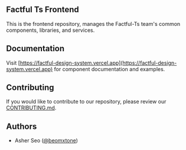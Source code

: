 ## Factful Ts Frontend

This is the frontend repository, manages the Factful-Ts team's common components, libraries, and services.

## Documentation

Visit [https://factful-design-system.vercel.app](https://factful-design-system.vercel.app) for component documentation and examples.

## Contributing

If you would like to contribute to our repository, please review our [CONTRIBUTING.md](/CONTRIBUTING.md).

## Authors

- Asher Seo ([@beomxtone](https://www.linkedin.com/in/%EB%B2%94%EC%84%9D-%EC%84%9C-36635b207/))
